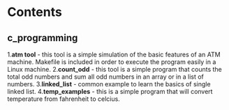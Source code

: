 # Contents
## c_programming
   1.**atm tool** - this tool is a simple simulation of the basic features of an ATM machine. Makefile is included in order to execute the program easily in a Linux machine.
   2.**count_odd** - this tool is a simple program that counts the total odd numbers and sum all odd numbers in an array or in a list of numbers.
   3.**linked_list** - common example to learn the basics of single linked list.
   4.**temp_examples** - this is a simple program that will convert temperature from fahrenheit to celcius.

